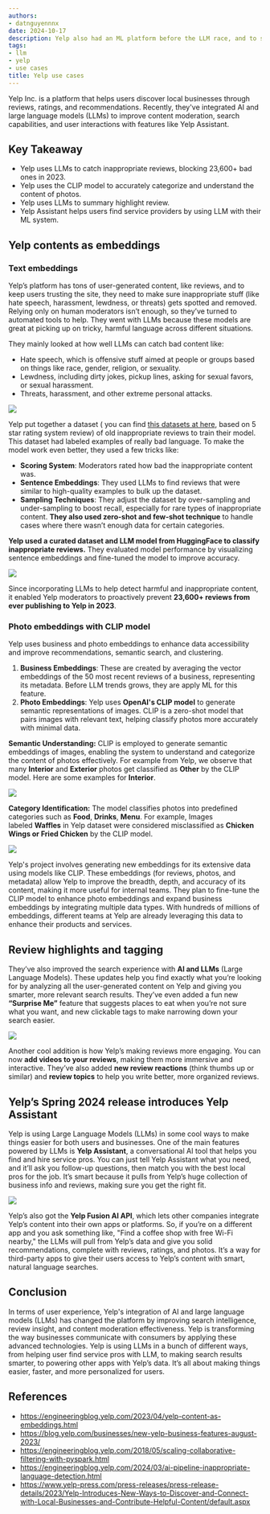 ```yaml
---
authors:
- datnguyennnx
date: 2024-10-17
description: Yelp also had an ML platform before the LLM race, and to see what they are implementing LLM to increase the performance search and recommendation system to help moderators or businesses catch users easily. Let's go into the Yelp use case.
tags:
- llm
- yelp
- use cases
title: Yelp use cases
---
```


Yelp Inc. is a platform that helps users discover local businesses through reviews, ratings, and recommendations. Recently, they've integrated AI and large language models (LLMs) to improve content moderation, search capabilities, and user interactions with features like Yelp Assistant.

## Key Takeaway

- Yelp uses LLMs to catch inappropriate reviews, blocking 23,600+ bad ones in 2023.
- Yelp uses the CLIP model to accurately categorize and understand the content of photos.
- Yelp uses LLMs to summary highlight review.
- Yelp Assistant helps users find service providers by using LLM with their ML system.

## Yelp contents as embeddings
### Text embeddings
Yelp’s platform has tons of user-generated content, like reviews, and to keep users trusting the site, they need to make sure inappropriate stuff (like hate speech, harassment, lewdness, or threats) gets spotted and removed. Relying only on human moderators isn’t enough, so they’ve turned to automated tools to help. They went with LLMs because these models are great at picking up on tricky, harmful language across different situations.

They mainly looked at how well LLMs can catch bad content like:

- Hate speech, which is offensive stuff aimed at people or groups based on things like race, gender, religion, or sexuality.
- Lewdness, including dirty jokes, pickup lines, asking for sexual favors, or sexual harassment.
- Threats, harassment, and other extreme personal attacks.

![](assets/Yelp-toxic-content.webp)

Yelp put together a dataset ( you can find [this datasets at here](https://huggingface.co/datasets/Yelp/yelp_review_full), based on 5 star rating system review) of old inappropriate reviews to train their model. This dataset had labeled examples of really bad language. To make the model work even better, they used a few tricks like:

- **Scoring System**: Moderators rated how bad the inappropriate content was.
- **Sentence Embeddings**: They used LLMs to find reviews that were similar to high-quality examples to bulk up the dataset.
- **Sampling Techniques**: They adjust the dataset by over-sampling and under-sampling to boost recall, especially for rare types of inappropriate content. **They also used zero-shot and few-shot technique** to handle cases where there wasn’t enough data for certain categories.

**Yelp used a curated dataset and LLM model from HuggingFace to classify inappropriate reviews.** They evaluated model performance by visualizing sentence embeddings and fine-tuned the model to improve accuracy. 

![](assets/Yelp-embedding-vector.webp)

Since incorporating LLMs to help detect harmful and inappropriate content, it enabled Yelp moderators to proactively prevent **23,600+ reviews from ever publishing to Yelp in 2023**.

### Photo embeddings with CLIP model

Yelp uses business and photo embeddings to enhance data accessibility and improve recommendations, semantic search, and clustering.

1. **Business Embeddings**: These are created by averaging the vector embeddings of the 50 most recent reviews of a business, representing its metadata. Before LLM trends grows, they are apply ML for this feature. 
2. **Photo Embeddings**: Yelp uses **OpenAI's CLIP model** to generate semantic representations of images. CLIP is a zero-shot model that pairs images with relevant text, helping classify photos more accurately with minimal data.


**Semantic Understanding:** CLIP is employed to generate semantic embeddings of images, enabling the system to understand and categorize the content of photos effectively. For example from Yelp, we observe that many **Interior** and **Exterior** photos get classified as **Other** by the CLIP model. Here are some examples for **Interior**.

![](assets/Yelp-detect-background.webp)

**Category Identification:** The model classifies photos into predefined categories such as **Food**, **Drinks**, **Menu**. For example, Images labeled **Waffles** in Yelp dataset were considered misclassified as **Chicken Wings or Fried Chicken** by the CLIP model.

![](assets/Yelp-category-food.webp)

Yelp's project involves generating new embeddings for its extensive data using models like CLIP. These embeddings (for reviews, photos, and metadata) allow Yelp to improve the breadth, depth, and accuracy of its content, making it more useful for internal teams. They plan to fine-tune the CLIP model to enhance photo embeddings and expand business embeddings by integrating multiple data types. With hundreds of millions of embeddings, different teams at Yelp are already leveraging this data to enhance their products and services.

## Review highlights and tagging

They’ve also improved the search experience with **AI and LLMs** (Large Language Models). These updates help you find exactly what you’re looking for by analyzing all the user-generated content on Yelp and giving you smarter, more relevant search results. They’ve even added a fun new **“Surprise Me”** feature that suggests places to eat when you’re not sure what you want, and new clickable tags to make narrowing down your search easier.

![](assets/Yelp-highlight-summary.webp)

Another cool addition is how Yelp’s making reviews more engaging. You can now **add videos to your reviews**, making them more immersive and interactive. They’ve also added **new review reactions** (think thumbs up or similar) and **review topics** to help you write better, more organized reviews.

## Yelp’s Spring 2024 release introduces Yelp Assistant

Yelp is using Large Language Models (LLMs) in some cool ways to make things easier for both users and businesses. One of the main features powered by LLMs is **Yelp Assistant**, a conversational AI tool that helps you find and hire service pros. You can just tell Yelp Assistant what you need, and it’ll ask you follow-up questions, then match you with the best local pros for the job. It’s smart because it pulls from Yelp’s huge collection of business info and reviews, making sure you get the right fit.

![](assets/Yelp-assistants.webp)

Yelp’s also got the **Yelp Fusion AI API**, which lets other companies integrate Yelp’s content into their own apps or platforms. So, if you’re on a different app and you ask something like, "Find a coffee shop with free Wi-Fi nearby," the LLMs will pull from Yelp’s data and give you solid recommendations, complete with reviews, ratings, and photos. It’s a way for third-party apps to give their users access to Yelp’s content with smart, natural language searches.

## Conclusion

In terms of user experience, Yelp's integration of AI and large language models (LLMs) has changed the platform by improving search intelligence, review insight, and content moderation effectiveness. Yelp is transforming the way businesses communicate with consumers by applying these advanced technologies. Yelp is using LLMs in a bunch of different ways, from helping user find service pros with LLM, to making search results smarter, to powering other apps with Yelp’s data. It’s all about making things easier, faster, and more personalized for users.

## References

- https://engineeringblog.yelp.com/2023/04/yelp-content-as-embeddings.html
- https://blog.yelp.com/businesses/new-yelp-business-features-august-2023/
- https://engineeringblog.yelp.com/2018/05/scaling-collaborative-filtering-with-pyspark.html
- https://engineeringblog.yelp.com/2024/03/ai-pipeline-inappropriate-language-detection.html
- https://www.yelp-press.com/press-releases/press-release-details/2023/Yelp-Introduces-New-Ways-to-Discover-and-Connect-with-Local-Businesses-and-Contribute-Helpful-Content/default.aspx